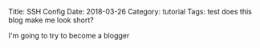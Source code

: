 Title: SSH Config
Date: 2018-03-26
Category: tutorial
Tags: test does this blog make me look short?

I'm going to try to become a blogger